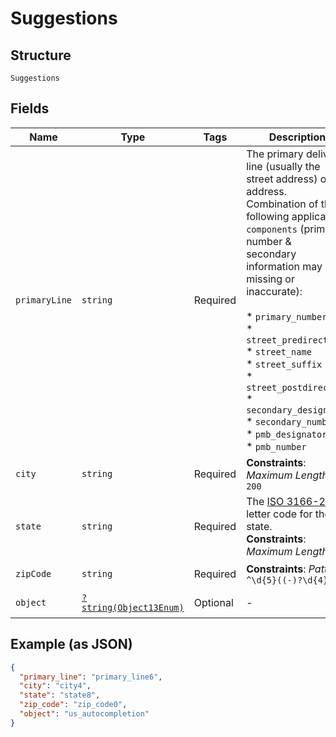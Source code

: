 
# Suggestions

## Structure

`Suggestions`

## Fields

| Name | Type | Tags | Description | Getter | Setter |
|  --- | --- | --- | --- | --- | --- |
| `primaryLine` | `string` | Required | The primary delivery line (usually the street address) of the address.<br>Combination of the following applicable `components` (primary number &<br>secondary information may be missing or inaccurate):<br><br>* `primary_number`<br>* `street_predirection`<br>* `street_name`<br>* `street_suffix`<br>* `street_postdirection`<br>* `secondary_designator`<br>* `secondary_number`<br>* `pmb_designator`<br>* `pmb_number` | getPrimaryLine(): string | setPrimaryLine(string primaryLine): void |
| `city` | `string` | Required | **Constraints**: *Maximum Length*: `200` | getCity(): string | setCity(string city): void |
| `state` | `string` | Required | The <a href="https://en.wikipedia.org/wiki/ISO_3166-2" target="_blank">ISO 3166-2</a> two letter code for the state.<br>**Constraints**: *Maximum Length*: `2` | getState(): string | setState(string state): void |
| `zipCode` | `string` | Required | **Constraints**: *Pattern*: `^\d{5}((-)?\d{4})?$` | getZipCode(): string | setZipCode(string zipCode): void |
| `object` | [`?string(Object13Enum)`](../../doc/models/object-13-enum.md) | Optional | - | getObject(): ?string | setObject(?string object): void |

## Example (as JSON)

```json
{
  "primary_line": "primary_line6",
  "city": "city4",
  "state": "state8",
  "zip_code": "zip_code0",
  "object": "us_autocompletion"
}
```


